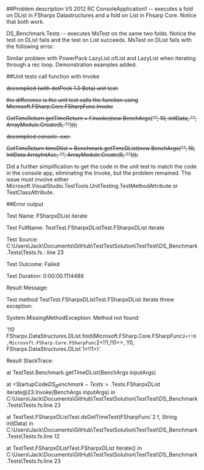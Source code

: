 ##Problem description
VS 2012 RC
ConsoleApplication1 -- executes a fold on DList in FSharpx Datastructures and a fold on List in Fhsarp Core. Notice that both work.

DS_Benchmark.Tests -- executes MsTest on the same two folds. Notice the test on DList fails and the test on List succeeds. MsTest on DList fails with the following error:

Similar problem with PowerPack LazyList.ofList and LazyList when iterating through a rec loop. Demonstration examples added.

##Unit tests call function with Invoke

<del>decompiled (with dotPeek 1.0 Beta) unit test:</del>

<del>the difference is the unit test calls the function using Microsoft.FSharp.Core.FSharpFunc.Invoke</del>

<del>GetTimeReturn getTimeReturn = f.Invoke(new BenchArgs("", 10, initData, "", ArrayModule.Create<string>(5, "")));</del>

<del>decompiled console .exe:</del>

<del>GetTimeReturn timeDlist = Benchmark.getTimeDList(new BenchArgs("", 10, InitData.ArrayIntAsc, "", ArrayModule.Create<string>(5, "")));</del>

Did a further simplification to get the code in the unit test to match the code in the console app, eliminating the Invoke, but the problem remained. The issue must involve either Microsoft.VisualStudio.TestTools.UnitTesting.TestMethodAttribute or TestClassAttribute.

##Error output

Test Name:	FSharpxDList iterate

Test FullName:	TestTest.FSharpxDListTest.FSharpxDList iterate

Test Source:	C:\Users\Jack\Documents\GitHub\TestTestSolution\TestTest\DS_Benchmark.Tests\Tests.fs : line 23

Test Outcome:	Failed

Test Duration:	0:00:00.1114488

Result Message:

Test method TestTest.FSharpxDListTest.FSharpxDList iterate threw exception: 

System.MissingMethodException: Method not found: 

'!!0 FSharpx.DataStructures.DList.fold(Microsoft.FSharp.Core.FSharpFunc`2<!!0,Microsoft.FSharp.Core.FSharpFunc`2<!!1,!!0>>, !!0, FSharpx.DataStructures.DList`1<!!1>)'.

Result StackTrace:	

at TestTest.Benchmark.getTimeDList(BenchArgs inputArgs)

   at <StartupCode$DS_Benchmark-Tests>.$Tests.FSharpxDList iterate\@23.Invoke(BenchArgs inputArgs) in C:\Users\Jack\Documents\GitHub\TestTestSolution\TestTest\DS_Benchmark.Tests\Tests.fs:line 23
   
   at TestTest.FSharpxDListTest.dsGetTimeTest(FSharpFunc`2 f, String initData) in C:\Users\Jack\Documents\GitHub\TestTestSolution\TestTest\DS_Benchmark.Tests\Tests.fs:line 12
   
   at TestTest.FSharpxDListTest.FSharpxDList iterate() in C:\Users\Jack\Documents\GitHub\TestTestSolution\TestTest\DS_Benchmark.Tests\Tests.fs:line 23
